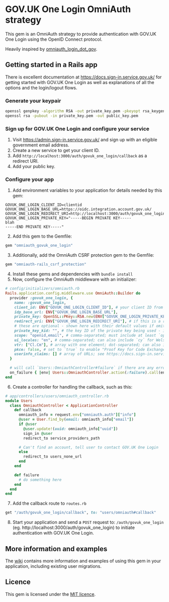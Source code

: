 # GOV.UK One Login OmniAuth strategy

This gem is an OmniAuth strategy to provide authentication with GOV.UK One Login using the OpenID Connect protocol.

Heavily inspired by [omniauth_login_dot_gov](https://github.com/18F/omniauth_login_dot_gov).

## Getting started in a Rails app

There is excellent documentation at <https://docs.sign-in.service.gov.uk/> for getting started with GOV.UK One Login as
well as explanations of all the options and the login/logout flows.

### Generate your keypair

```bash
openssl genpkey -algorithm RSA -out private_key.pem -pkeyopt rsa_keygen_bits:2048
openssl rsa -pubout -in private_key.pem -out public_key.pem
```

### Sign up for GOV.UK One Login and configure your service

1. Visit <https://admin.sign-in.service.gov.uk/> and sign up with an eligible government email address.
2. Create a new service to get your client ID.
3. Add `http://localhost:3000/auth/govuk_one_login/callback` as a redirect URI.
4. Add your public key.

### Configure your app

1. Add environment variables to your application for details needed by this gem:
  ```
  GOVUK_ONE_LOGIN_CLIENT_ID=clientid
  GOVUK_ONE_LOGIN_BASE_URL=https://oidc.integration.account.gov.uk/
  GOVUK_ONE_LOGIN_REDIRECT_URI=http://localhost:3000/auth/govuk_one_login/callback
  GOVUK_ONE_LOGIN_PRIVATE_KEY="-----BEGIN PRIVATE KEY-----
  blah
  -----END PRIVATE KEY-----"
  ```
2. Add this gem to the Gemfile:
  ```ruby
  gem "omniauth_govuk_one_login"
  ```
3. Additionally, add the OmniAuth CSRF protection gem to the Gemfile:
  ```ruby
  gem "omniauth-rails_csrf_protection"
  ```
4. Install these gems and dependencies with `bundle install`
5. Now, configure the OmniAuth middleware with an initializer:
  ```ruby
  # config/initializers/omniauth.rb
  Rails.application.config.middleware.use OmniAuth::Builder do
    provider :govuk_one_login, {
      name: :govuk_one_login,
      client_id: ENV["GOVUK_ONE_LOGIN_CLIENT_ID"], # your client ID from the GOV.UK One Login admin tool
      idp_base_url: ENV["GOVUK_ONE_LOGIN_BASE_URL"],
      private_key: OpenSSL::PKey::RSA.new(ENV["GOVUK_ONE_LOGIN_PRIVATE_KEY"]), # the private key you generated above in PEM format
      redirect_uri: ENV["GOVUK_ONE_LOGIN_REDIRECT_URI"], # if this is a relative URI, the requesting domain will be used
      # these are optional - shown here with their default values if omitted
      private_key_kid: "", # the key ID of the private key being used - if using a JWKS endpoint, this must be set for authorization to work
      scope: "openid,email", # comma-separated; must include at least `openid` and `email`
      ui_locales: "en", # comma-separated; can also include `cy` for Welsh UI
      vtr: ["Cl.Cm"], # array with one element; dot-separated; can also include identity vectors such as `P2` (eg. `Cl.Cm.P2`)
      pkce: false, # set to `true` to enable "Proof Key for Code Exchange"
      userinfo_claims: [] # array of URLs; see https://docs.sign-in.service.gov.uk/integrate-with-integration-environment/authenticate-your-user/#create-a-url-encoded-json-object-for-lt-claims-request-gt
    }

    # will call `Users::OmniauthController#failure` if there are any errors during the login process
    on_failure { |env| Users::OmniauthController.action(:failure).call(env) }
  end
  ```
6. Create a controller for handling the callback, such as this:
  ```ruby
  # app/controllers/users/omniauth_controller.rb
  module Users
    class OmniauthController < ApplicationController
      def callback
        omniauth_info = request.env["omniauth.auth"]["info"]
        @user = User.find_by(email: omniauth_info["email"])
        if @user
          @user.update!(uuid: omniauth_info["uuid"])
          sign_in @user
          redirect_to service_providers_path

        # Can't find an account, tell user to contact GOV.UK One Login
        else
          redirect_to users_none_url
        end
      end

      def failure
        # do something here
      end
    end
  end
  ```
7. Add the callback route to `routes.rb`
  ```ruby
  get "/auth/govuk_one_login/callback", to: "users/omniauth#callback"
  ```
8. Start your application and send a `POST` request to: `/auth/govuk_one_login` (eg. http://localhost:3000/auth/govuk_one_login) to initiate authentication with GOV.UK One Login.

## More information and examples

The [wiki](https://github.com/OfficeForProductSafetyAndStandards/omniauth-govuk-one-login/wiki) contains more information and examples of using this gem in your application, including existing user migrations.

## Licence

This gem is licensed under the [MIT licence](LICENSE).
